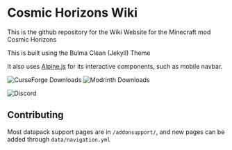 # Cosmic Horizons Wiki

This is the github repository for the Wiki Website for the Minecraft mod Cosmic Horizons

This is built using the Bulma Clean (Jekyll) Theme

It also uses [Alpine.js](https://github.com/alpinejs/alpine) for its interactive components, such as mobile navbar.

![CurseForge Downloads](https://img.shields.io/curseforge/dt/1063119)
![Modrinth Downloads](https://img.shields.io/modrinth/dt/Mv7E51AP)

![Discord](https://img.shields.io/discord/1278760883992137798)


## Contributing

Most datapack support pages are in `/addonsupport/`, and new pages can be added through `data/navigation.yml`
